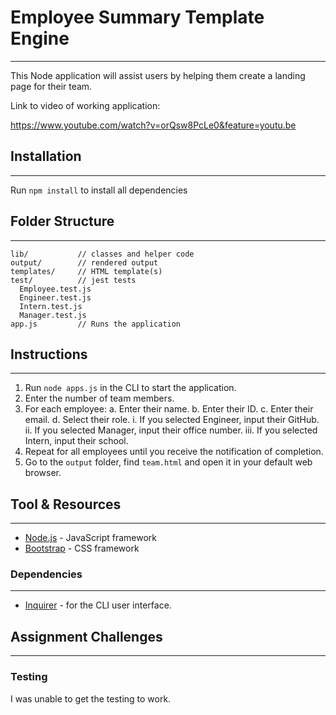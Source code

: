 # Employee Summary Template Engine
---
This Node application will assist users by helping them create a landing page for their team.

Link to video of working application:

https://www.youtube.com/watch?v=orQsw8PcLe0&feature=youtu.be

## Installation
---
Run `npm install` to install all dependencies

## Folder Structure
---
```
lib/           // classes and helper code
output/        // rendered output
templates/     // HTML template(s)
test/          // jest tests
  Employee.test.js
  Engineer.test.js
  Intern.test.js
  Manager.test.js
app.js         // Runs the application
```
## Instructions
---
1. Run `node apps.js` in the CLI to start the application.
2. Enter the number of team members.
3. For each employee:
    a. Enter their name.
    b. Enter their ID.
    c. Enter their email.
    d. Select their role.
        i. If you selected Engineer, input their GitHub. 
        ii. If you selected Manager, input their office number. 
        iii. If you selected Intern, input their school.
8. Repeat for all employees until you receive the notification of completion. 
9. Go to the `output` folder, find `team.html` and open it in your default web browser.

## Tool & Resources
---
* [Node.js](https://nodejs.org/en/) - JavaScript framework
* [Bootstrap](https://getbootstrap.com/) - CSS framework

### Dependencies
---
* [Inquirer](https://www.npmjs.com/package/inquirer) - for the CLI user interface.

## Assignment Challenges
---
### Testing

I was unable to get the testing to work.
